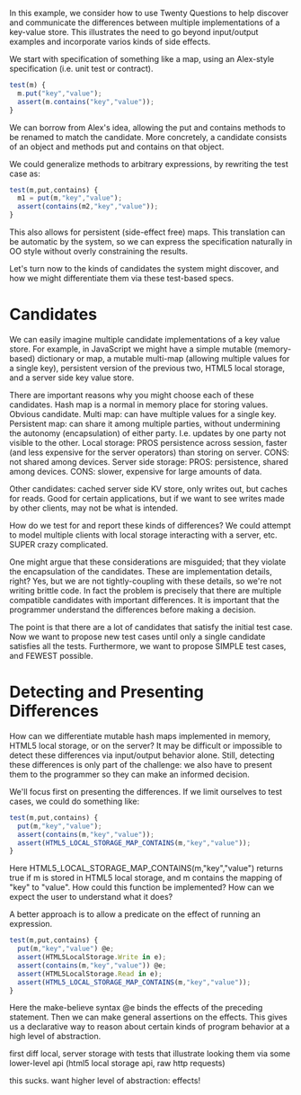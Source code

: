 In this example, we consider how to use Twenty Questions to help
discover and communicate the differences between multiple
implementations of a key-value store.  This illustrates the need to go
beyond input/output examples and incorporate varios kinds of side
effects.

We start with specification of something like a map, using an
Alex-style specification (i.e. unit test or contract).

```javascript
test(m) {
  m.put("key","value");
  assert(m.contains("key","value"));
}
```

We can borrow from Alex's idea, allowing the put and contains methods
to be renamed to match the candidate.  More concretely, a candidate
consists of an object and methods put and contains on that object.

We could generalize methods to arbitrary expressions, by rewriting the
test case as:

```javascript
test(m,put,contains) {
  m1 = put(m,"key","value");
  assert(contains(m2,"key","value"));
}
```

This also allows for persistent (side-effect free) maps.  This
translation can be automatic by the system, so we can express the
specification naturally in OO style without overly constraining the
results.

Let's turn now to the kinds of candidates the system might discover,
and how we might differentiate them via these test-based specs.

# Candidates

We can easily imagine multiple candidate implementations of a key
value store.  For example, in JavaScript we might have a simple
mutable (memory-based) dictionary or map, a mutable multi-map
(allowing multiple values for a single key), persistent version of the
previous two, HTML5 local storage, and a server side key value store.

There are important reasons why you might choose each of these
candidates.  Hash map is a normal in memory place for storing
values. Obvious candidate.  Multi map: can have multiple values for a
single key.  Persistent map: can share it among multiple parties,
without undermining the autonomy (encapsulation) of either
party. I.e. updates by one party not visible to the other.  Local
storage: PROS persistence across session, faster (and less expensive
for the server operators) than storing on server. CONS: not shared
among devices.  Server side storage: PROS: persistence, shared among
devices. CONS: slower, expensive for large amounts of data.

Other candidates: cached server side KV store, only writes out, but
caches for reads. Good for certain applications, but if we want to see
writes made by other clients, may not be what is intended.

How do we test for and report these kinds of differences?  We could
attempt to model multiple clients with local storage interacting with
a server, etc.  SUPER crazy complicated.

One might argue that these considerations are misguided; that they
violate the encapsulation of the candidates.  These are implementation
details, right?  Yes, but we are not tightly-coupling with these
details, so we're not writing brittle code.  In fact the problem is
precisely that there are multiple compatible candidates with important
differences. It is important that the programmer understand the
differences before making a decision.

The point is that there are a lot of candidates that satisfy the
initial test case. Now we want to propose new test cases until only a
single candidate satisfies all the tests.  Furthermore, we want to
propose SIMPLE test cases, and FEWEST possible.

# Detecting and Presenting Differences

How can we differentiate mutable hash maps implemented in memory,
HTML5 local storage, or on the server?  It may be difficult or
impossible to detect these differences via input/output behavior
alone.  Still, detecting these differences is only part of the
challenge: we also have to present them to the programmer so they can
make an informed decision.

We'll focus first on presenting the differences.  If we limit
ourselves to test cases, we could do something like:

```javascript
test(m,put,contains) {
  put(m,"key","value");
  assert(contains(m,"key","value"));
  assert(HTML5_LOCAL_STORAGE_MAP_CONTAINS(m,"key","value"));
}
```

Here HTML5_LOCAL_STORAGE_MAP_CONTAINS(m,"key","value") returns true if
m is stored in HTML5 local storage, and m contains the mapping of
"key" to "value".  How could this function be implemented?  How can we
expect the user to understand what it does?

A better approach is to allow a predicate on the effect of running an
expression.

```javascript
test(m,put,contains) {
  put(m,"key","value") @e;
  assert(HTML5LocalStorage.Write in e);
  assert(contains(m,"key","value")) @e;
  assert(HTML5LocalStorage.Read in e);
  assert(HTML5_LOCAL_STORAGE_MAP_CONTAINS(m,"key","value"));
}
```

Here the make-believe syntax @e binds the effects of the preceding
statement.  Then we can make general assertions on the effects.  This
gives us a declarative way to reason about certain kinds of program
behavior at a high level of abstraction.

first diff local, server storage with tests that illustrate looking
them via some lower-level api (html5 local storage api, raw http requests)

this sucks. want higher level of abstraction: effects!

